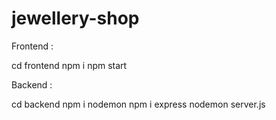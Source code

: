 # jewellery-shop

Frontend :

cd frontend
npm i 
npm start

Backend :

cd backend
npm i nodemon
npm i express
nodemon server.js